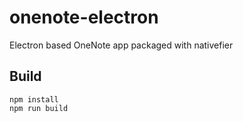 # onenote-electron
Electron based OneNote app packaged with nativefier

## Build

```
npm install
npm run build
```

